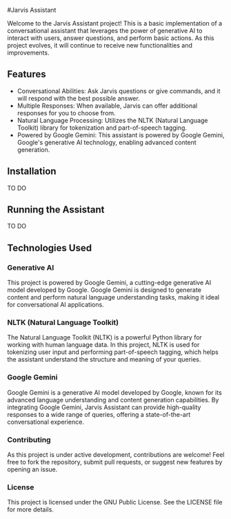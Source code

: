 #Jarvis Assistant

Welcome to the Jarvis Assistant project! This is a basic implementation of a conversational assistant that leverages the power of generative AI to interact with users, answer questions, and perform basic actions. As this project evolves, it will continue to receive new functionalities and improvements.

## Features
- Conversational Abilities: Ask Jarvis questions or give commands, and it will respond with the best possible answer.
- Multiple Responses: When available, Jarvis can offer additional responses for you to choose from.
- Natural Language Processing: Utilizes the NLTK (Natural Language Toolkit) library for tokenization and part-of-speech tagging.
- Powered by Google Gemini: This assistant is powered by Google Gemini, Google's generative AI technology, enabling advanced content generation.


## Installation
TO DO

## Running the Assistant
TO DO


## Technologies Used

### Generative AI
This project is powered by Google Gemini, a cutting-edge generative AI model developed by Google. Google Gemini is designed to generate content and perform natural language understanding tasks, making it ideal for conversational AI applications.

### NLTK (Natural Language Toolkit)
The Natural Language Toolkit (NLTK) is a powerful Python library for working with human language data. In this project, NLTK is used for tokenizing user input and performing part-of-speech tagging, which helps the assistant understand the structure and meaning of your queries.

### Google Gemini
Google Gemini is a generative AI model developed by Google, known for its advanced language understanding and content generation capabilities. By integrating Google Gemini, Jarvis Assistant can provide high-quality responses to a wide range of queries, offering a state-of-the-art conversational experience.


### Contributing
As this project is under active development, contributions are welcome! Feel free to fork the repository, submit pull requests, or suggest new features by opening an issue.

### License
This project is licensed under the GNU Public License. See the LICENSE file for more details.